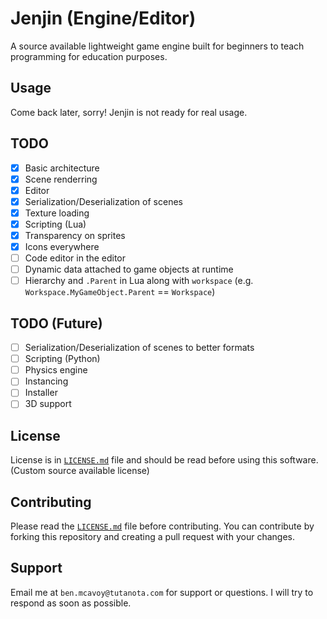 # Jenjin (Engine/Editor)
A source available lightweight game engine built for beginners to teach programming for education purposes.

## Usage
Come back later, sorry! Jenjin is not ready for real usage.

## TODO
- [x] Basic architecture
- [x] Scene renderring
- [x] Editor
- [x] Serialization/Deserialization of scenes
- [x] Texture loading
- [x] Scripting (Lua)
- [x] Transparency on sprites
- [x] Icons everywhere
- [ ] Code editor in the editor
- [ ] Dynamic data attached to game objects at runtime
- [ ] Hierarchy and `.Parent` in Lua along with `workspace` (e.g. `Workspace.MyGameObject.Parent` == `Workspace`)

## TODO (Future)
- [ ] Serialization/Deserialization of scenes to better formats
- [ ] Scripting (Python)
- [ ] Physics engine
- [ ] Instancing
- [ ] Installer
- [ ] 3D support

## License
License is in [`LICENSE.md`](LICENSE.md) file and should be read before using this software. (Custom source available license)

## Contributing
Please read the [`LICENSE.md`](LICENSE.md) file before contributing. You can contribute by forking this repository and creating a pull request with your changes.

## Support
Email me at `ben.mcavoy@tutanota.com` for support or questions. I will try to respond as soon as possible.
